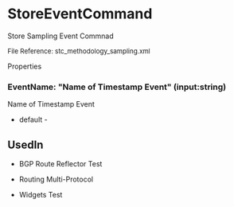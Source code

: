 # StoreEventCommand

Store Sampling Event Commnad

<font size="2">File Reference: stc_methodology_sampling.xml</font>

<text>Properties</text>

### EventName: "Name of Timestamp Event" (input:string)

Name of Timestamp Event

* default - 
## UsedIn
* BGP Route Reflector Test

* Routing Multi-Protocol

* Widgets Test

